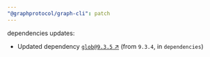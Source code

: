 ```yaml
---
"@graphprotocol/graph-cli": patch
---
```

dependencies updates:
  - Updated dependency [`glob@9.3.5` ↗︎](https://www.npmjs.com/package/glob/v/9.3.5) (from `9.3.4`, in `dependencies`)
